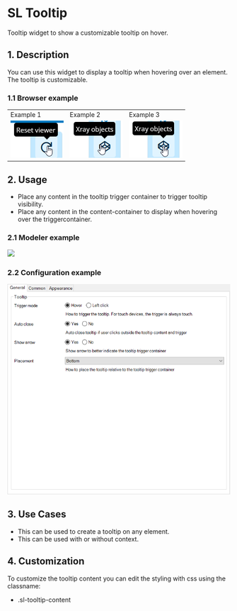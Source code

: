 # SL Tooltip

Tooltip widget to show a customizable tooltip on hover.

## 1\. Description

You can use this widget to display a tooltip when hovering over an element. The tooltip is customizable.

### 1.1 Browser example

<table><tbody><tr><td>Example 1</td><td>Example 2</td><td>Example 3</td></tr><tr><td><img src="https://raw.githubusercontent.com/simplylogicninjas/sl-widget-tooltip/main/docs/images/tooltip_browser_example.png" width="120"></td><td><img src="https://raw.githubusercontent.com/simplylogicninjas/sl-widget-tooltip/main/docs/images/tooltip_browser_example2.png" width="120"></td><td><img src="https://raw.githubusercontent.com/simplylogicninjas/sl-widget-tooltip/main/docs/images/tooltip_browser_example3.png" width="120"></td></tr></tbody></table>

## 2\. Usage

* Place any content in the tooltip trigger container to trigger tooltip visibility.
* Place any content in the content-container to display when hovering over the triggercontainer.

### 2.1 Modeler example

<img src="https://raw.githubusercontent.com/simplylogicninjas/sl-widget-tooltip/main/docs/images/modeler_example.png" width="600">

### 2.2 Configuration example

<img src="https://raw.githubusercontent.com/simplylogicninjas/sl-widget-tooltip/main/docs/images/tooltip_general_tab.png" width="600">

## 3\. Use Cases

* This can be used to create a tooltip on any element.
* This can be used with or without context.

## 4\. Customization

To customize the tooltip content you can edit the styling with css using the classname:

* .sl-tooltip-content
